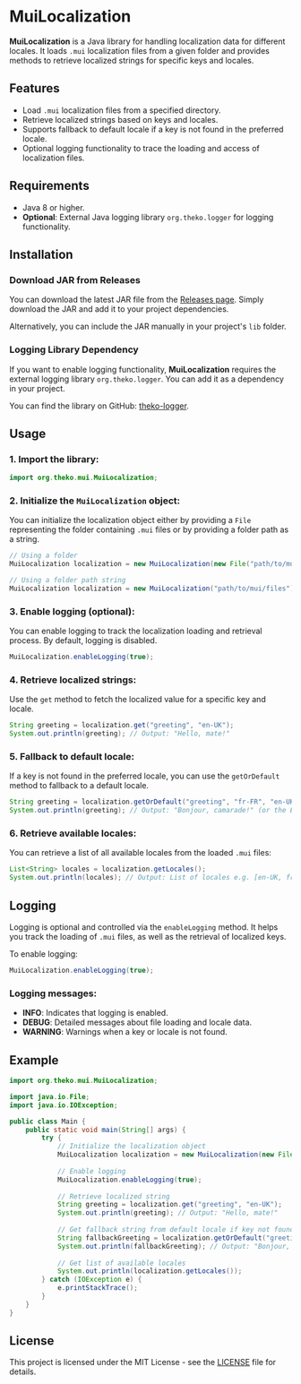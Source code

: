 # MuiLocalization

**MuiLocalization** is a Java library for handling localization data for different locales. It loads `.mui` localization files from a given folder and provides methods to retrieve localized strings for specific keys and locales.

## Features
- Load `.mui` localization files from a specified directory.
- Retrieve localized strings based on keys and locales.
- Supports fallback to default locale if a key is not found in the preferred locale.
- Optional logging functionality to trace the loading and access of localization files.

## Requirements
- Java 8 or higher.
- **Optional**: External Java logging library `org.theko.logger` for logging functionality.

## Installation

### Download JAR from Releases
You can download the latest JAR file from the [Releases page](https://github.com/the-koro/mui-lib/releases). Simply download the JAR and add it to your project dependencies.

Alternatively, you can include the JAR manually in your project's `lib` folder.

### Logging Library Dependency

If you want to enable logging functionality, **MuiLocalization** requires the external logging library `org.theko.logger`. You can add it as a dependency in your project.

You can find the library on GitHub: [theko-logger](https://github.com/the-koro/theko-logger).

## Usage

### 1. Import the library:
```java
import org.theko.mui.MuiLocalization;
```

### 2. Initialize the `MuiLocalization` object:
You can initialize the localization object either by providing a `File` representing the folder containing `.mui` files or by providing a folder path as a string.

```java
// Using a folder
MuiLocalization localization = new MuiLocalization(new File("path/to/mui/files"));

// Using a folder path string
MuiLocalization localization = new MuiLocalization("path/to/mui/files");
```

### 3. Enable logging (optional):
You can enable logging to track the localization loading and retrieval process. By default, logging is disabled.

```java
MuiLocalization.enableLogging(true);
```

### 4. Retrieve localized strings:
Use the `get` method to fetch the localized value for a specific key and locale.

```java
String greeting = localization.get("greeting", "en-UK");
System.out.println(greeting); // Output: "Hello, mate!"
```

### 5. Fallback to default locale:
If a key is not found in the preferred locale, you can use the `getOrDefault` method to fallback to a default locale.

```java
String greeting = localization.getOrDefault("greeting", "fr-FR", "en-UK");
System.out.println(greeting); // Output: "Bonjour, camarade!" (or the English greeting if French is missing)
```

### 6. Retrieve available locales:
You can retrieve a list of all available locales from the loaded `.mui` files:

```java
List<String> locales = localization.getLocales();
System.out.println(locales); // Output: List of locales e.g. [en-UK, fr-FR, es-ES, ...]
```

## Logging

Logging is optional and controlled via the `enableLogging` method. It helps you track the loading of `.mui` files, as well as the retrieval of localized keys.

To enable logging:
```java
MuiLocalization.enableLogging(true);
```

### Logging messages:
- **INFO**: Indicates that logging is enabled.
- **DEBUG**: Detailed messages about file loading and locale data.
- **WARNING**: Warnings when a key or locale is not found.

## Example

```java
import org.theko.mui.MuiLocalization;

import java.io.File;
import java.io.IOException;

public class Main {
    public static void main(String[] args) {
        try {
            // Initialize the localization object
            MuiLocalization localization = new MuiLocalization(new File("path/to/mui/files"));
            
            // Enable logging
            MuiLocalization.enableLogging(true);
            
            // Retrieve localized string
            String greeting = localization.get("greeting", "en-UK");
            System.out.println(greeting); // Output: "Hello, mate!"
            
            // Get fallback string from default locale if key not found
            String fallbackGreeting = localization.getOrDefault("greeting", "fr-FR", "en-UK");
            System.out.println(fallbackGreeting); // Output: "Bonjour, camarade!" (if French is missing)
            
            // Get list of available locales
            System.out.println(localization.getLocales());
        } catch (IOException e) {
            e.printStackTrace();
        }
    }
}
```

## License

This project is licensed under the MIT License - see the [LICENSE](LICENSE) file for details.
